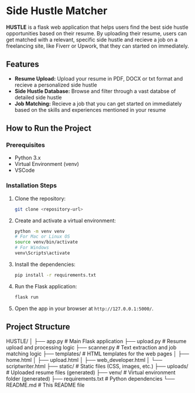 # Side Hustle Matcher

**HUSTLE** is a flask web application that helps users find the best side hustle opportunities based on their resume. By uploading their resume, users can get matched with a relevant, specific side hustle and recieve a job on a freelancing site, like Fiverr or Upwork, that they can started on immediately.

## Features

- **Resume Upload:** Upload your resume in PDF, DOCX or txt format and recieve a personalized side hustle
- **Side Hustle Database:** Browse and filter through a vast databse of detailed side hustle
- **Job Matching:** Recieve a job that you can get started on immediately based on the skills and experiences mentioned in your resume

## How to Run the Project

### Prerequisites
- Python 3.x
- Virtual Environment (venv)
- VSCode

### Installation Steps
1. Clone the repository:
    ```bash
    git clone <repository-url>
    ```
2. Create and activate a virtual environment:
    ```bash
    python -m venv venv
    # For Mac or Linux OS
    source venv/bin/activate
    # For Windows
    venv\Scripts\activate
    ```

3. Install the dependencies:
    ```bash
    pip install -r requirements.txt
    ```

4. Run the Flask application:
    ```bash
    flask run
    ```

5. Open the app in your browser at `http://127.0.0.1:5000/`.

## Project Structure

HUSTLE/
│
├── app.py                # Main Flask application
├── upload.py             # Resume upload and processing logic
├── scanner.py            # Text extraction and job matching logic
├── templates/            # HTML templates for the web pages
│   ├── home.html
│   ├── upload.html
│   ├── web_developer.html
│   └── scriptwriter.html
├── static/               # Static files (CSS, images, etc.)
├── uploads/              # Uploaded resume files (generated)
├── venv/                 # Virtual environment folder (generated)
├── requirements.txt      # Python dependencies
└── README.md             # This README file


